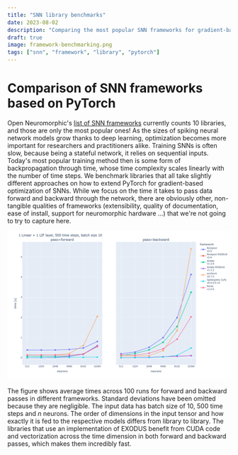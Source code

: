```yaml
---
title: "SNN library benchmarks"
date: 2023-08-02
description: "Comparing the most popular SNN frameworks for gradient-based optimization based on PyTorch."
draft: true
image: framework-benchmarking.png
tags: ["snn", "framework", "library", "pytorch"]
---
```


# Comparison of SNN frameworks based on PyTorch

Open Neuromorphic's [list of SNN frameworks](https://github.com/open-neuromorphic/open-neuromorphic) currently counts 10 libraries, and those are only the most popular ones! As the sizes of spiking neural network models grow thanks to deep learning, optimization becomes more important for researchers and practitioners alike. Training SNNs is often slow, because being a stateful network, it relies on sequential inputs. Today's most popular training method then is some form of backpropagation through time, whose time complexity scales linearly with the number of time steps. We benchmark libraries that all take slightly different approaches on how to extend PyTorch for gradient-based optimization of SNNs. While we focus on the time it takes to pass data forward and backward through the network, there are obviously other, non-tangible qualities of frameworks (extensibility, quality of documentation, ease of install, support for neuromorphic hardware ...) that we're not going to try to capture here. 

![Comparison of time taken for forward and backward passes in different frameworks, for a single Linear + LIF layer and 500 time steps.](framework-benchmarking.png)

The figure shows average times across 100 runs for forward and backward passes in different frameworks. Standard deviations have been omitted because they are negligible. The input data has batch size of 10, 500 time steps and $n$ neurons. The order of dimensions in the input tensor and how exactly it is fed to the respective models differs from library to library. The libraries that use an implementation of EXODUS benefit from CUDA code and vectorization across the time dimension in both forward and backward passes, which makes them incredibly fast. 